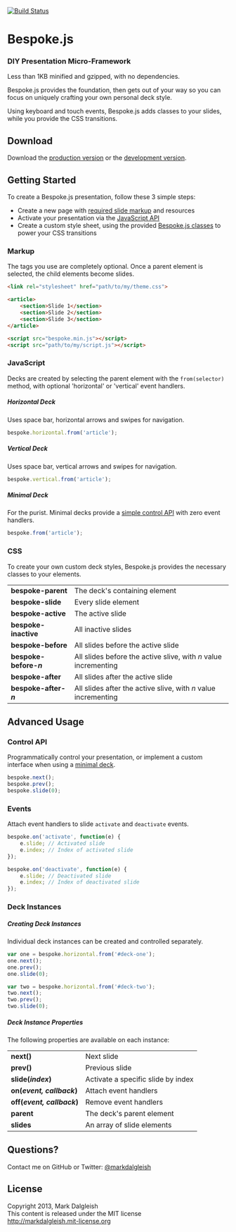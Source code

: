 [![Build Status](https://secure.travis-ci.org/markdalgleish/bespoke.js.png)](http://travis-ci.org/markdalgleish/bespoke.js)

# Bespoke.js

### DIY Presentation Micro-Framework

Less than 1KB minified and gzipped, with no dependencies.

Bespoke.js provides the foundation, then gets out of your way so you can focus on uniquely crafting your own personal deck style.

Using keyboard and touch events, Bespoke.js adds classes to your slides, while you provide the CSS transitions.

## Download

Download the [production version][min] or the [development version][max].

[min]: https://raw.github.com/markdalgleish/bespoke.js/master/dist/bespoke.min.js
[max]: https://raw.github.com/markdalgleish/bespoke.js/master/dist/bespoke.js

## Getting Started

To create a Bespoke.js presentation, follow these 3 simple steps:

 * Create a new page with [required slide markup](#markup) and resources
 * Activate your presentation via the [JavaScript API](#javascript)
 * Create a custom style sheet, using the provided [Bespoke.js classes](#css) to power your CSS transitions

### Markup

The tags you use are completely optional. Once a parent element is selected, the child elements become slides.

```html
<link rel="stylesheet" href="path/to/my/theme.css">

<article>
	<section>Slide 1</section>
	<section>Slide 2</section>
	<section>Slide 3</section>
</article>

<script src="bespoke.min.js"></script>
<script src="path/to/my/script.js"></script>
```

### JavaScript

Decks are created by selecting the parent element with the `from(selector)` method, with optional 'horizontal' or 'vertical' event handlers.

##### Horizontal Deck

Uses space bar, horizontal arrows and swipes for navigation.

```js
bespoke.horizontal.from('article');
```

##### Vertical Deck

Uses space bar, vertical arrows and swipes for navigation.

```js
bespoke.vertical.from('article');
```

##### Minimal Deck

For the purist. Minimal decks provide a [simple control API](#control-api) with zero event handlers.

```js
bespoke.from('article');
```

### CSS

To create your own custom deck styles, Bespoke.js provides the necessary classes to your elements.

<table>
	 <tr>
	 	<td><b>bespoke-parent</b></td>
	 	<td>The deck's containing element</td>
	 </tr>
	 <tr>
	 	<td><b>bespoke-slide</b></td>
	 	<td>Every slide element</td>
	 </tr>
	 <tr>
	 	<td><b>bespoke-active</b></td>
	 	<td>The active slide</td>
	 </tr>
	 <tr>
	 	<td><b>bespoke-inactive</b></td>
	 	<td>All inactive slides</td>
	 </tr>
	 <tr>
	 	<td><b>bespoke-before</b></td>
	 	<td>All slides before the active slide</td>
	 </tr>
	 <tr>
	 	<td><b>bespoke-before-<em>n</em></b></td>
	 	<td>All slides before the active slive, with <em>n</em> value incrementing</td>
	 </tr>
	 <tr>
	 	<td><b>bespoke-after</b></td>
	 	<td>All slides after the active slide</td>
	 </tr>
	 <tr>
	 	<td><b>bespoke-after-<em>n</em></b></td>
	 	<td>All slides after the active slive, with <em>n</em> value incrementing</td>
	 </tr>
</table>

## Advanced Usage

### Control API

Programmatically control your presentation, or implement a custom interface when using a [minimal deck](#minimal-deck).

```js
bespoke.next();
bespoke.prev();
bespoke.slide(0);
```

### Events

Attach event handlers to slide `activate` and `deactivate` events.

```js
bespoke.on('activate', function(e) {
	e.slide; // Activated slide
	e.index; // Index of activated slide
});
```

```js
bespoke.on('deactivate', function(e) {
	e.slide; // Deactivated slide
	e.index; // Index of deactivated slide
});
```

### Deck Instances

##### Creating Deck Instances

Individual deck instances can be created and controlled separately.

```js
var one = bespoke.horizontal.from('#deck-one');
one.next();
one.prev();
one.slide(0);

var two = bespoke.horizontal.from('#deck-two');
two.next();
two.prev();
two.slide(0);
```
##### Deck Instance Properties

The following properties are available on each instance:

<table>
	<tr>
		<td><strong>next()</strong></td>
		<td>Next slide</td>
	</tr>
	<tr>
		<td><strong>prev()</strong></td>
		<td>Previous slide</td>
	</tr>
	<tr>
		<td><strong>slide(<em>index</em>)</strong></td>
		<td>Activate a specific slide by index</td>
	</tr>
	<tr>
		<td><strong>on(<em>event, callback</em>)</strong></td>
		<td>Attach event handlers</td>
	</tr>
	<tr>
		<td><strong>off(<em>event, callback</em>)</strong></td>
		<td>Remove event handlers</td>
	</tr>
	<tr>
		<td><strong>parent</strong></td>
		<td>The deck's parent element</td>
	</tr>
	<tr>
		<td><strong>slides</strong></td>
		<td>An array of slide elements</td>
	</tr>
</table>

## Questions?

Contact me on GitHub or Twitter: [@markdalgleish](http://twitter.com/markdalgleish)

## License

Copyright 2013, Mark Dalgleish  
This content is released under the MIT license  
http://markdalgleish.mit-license.org